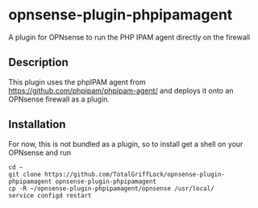# opnsense-plugin-phpipamagent
A plugin for OPNsense to run the PHP IPAM agent directly on the firewall

## Description
This plugin uses the phpIPAM agent from https://github.com/phpipam/phpipam-agent/ and deploys it onto an OPNsense firewall as a plugin.

## Installation
For now, this is not bundled as a plugin, so to install get a shell on your OPNsense and run
```
cd ~
git clone https://github.com/TotalGriffLock/opnsense-plugin-phpipamagent opnsense-plugin-phpipamagent
cp -R ~/opnsense-plugin-phpipamagent/opnsense /usr/local/
service configd restart
```
